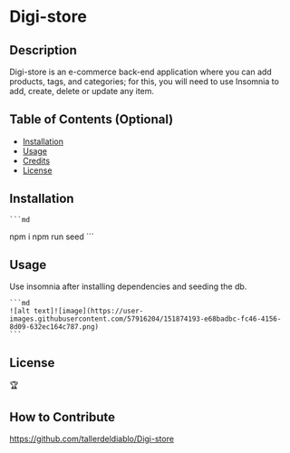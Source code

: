 # Digi-store

## Description
Digi-store is an e-commerce back-end application where you can add products, tags, and categories; for this, you will need to use Insomnia to add, create, delete or update any item.

## Table of Contents (Optional)

- [Installation](#installation)
- [Usage](#usage)
- [Credits](#credits)
- [License](#license)


## Installation
    ```md
   npm i
   npm run seed
    ```


## Usage

Use insomnia after installing dependencies and seeding the db.

    ```md
    ![alt text]![image](https://user-images.githubusercontent.com/57916204/151874193-e68badbc-fc46-4156-8d09-632ec164c787.png)
    ```


## License

🏆 




## How to Contribute

https://github.com/tallerdeldiablo/Digi-store

